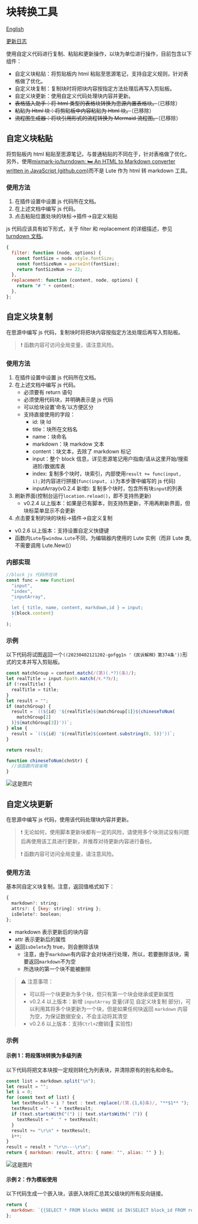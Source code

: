 # 块转换工具

[English](./README_en_US.md)

[更新日志](./CHANGELOG.md)

使用自定义代码进行复制、粘贴和更新操作，以块为单位进行操作，目前包含以下组件：

- 自定义块粘贴：将剪贴板内 html 粘贴至思源笔记，支持自定义规则，针对表格做了优化。
- 自定义块复制：复制块时将把块内容按指定方法处理后再写入剪贴板。
- 自定义块更新：使用自定义代码处理块内容并更新。
- ~~表格插入助手：将 html 类型的表格块转换为思源内置表格块。~~（已移除）
- ~~粘贴为 Html 块：将剪贴板中内容粘贴为 Html 块。~~（已移除）
- ~~流程图生成器：将块引用形式的流程转换为 Mermaid 流程图。~~（已移除）

## 自定义块粘贴

将剪贴板内 html 粘贴至思源笔记，与普通粘贴的不同在于，针对表格做了优化，另外，使用[mixmark-io/turndown: 🛏 An HTML to Markdown converter written in JavaScript (github.com)](https://github.com/mixmark-io/turndown)而不是 Lute 作为 html 转 markdown 工具。

### 使用方法

1. 在插件设置中设置 js 代码所在文档。
2. 在上述文档中编写 js 代码。
3. 点击粘贴位置处块的块标->插件->自定义粘贴

js 代码应该具有如下形式，关于 filter 和 replacement 的详细描述，参见[turndown 文档](https://github.com/mixmark-io/turndown)。

```js
{
  filter: function (node, options) {
    const fontSize = node.style.fontSize;
    const fontSizeNum = parseInt(fontSize);
    return fontSizeNum >= 22;
  },
  replacement: function (content, node, options) {
    return "# " + content;
  },
};
```

## 自定义块复制

在思源中编写 js 代码，复制块时将把块内容按指定方法处理后再写入剪贴板。

> ❗ 函数内容可访问全局变量，请注意风险。

### 使用方法

1. 在插件设置中设置 js 代码所在文档。
2. 在上述文档中编写 js 代码。
   - 必须要有 return 语句
   - 必须使用代码块，并明确表示是 js 代码
   - 可以给块设置‘命名’以方便区分
   - 支持直接使用的字段：
     - id: 块 Id
     - title：块所在文档名
     - name：块命名
     - markdown：块 markdow 文本
     - content：块文本，去除了 markdown 标记
     - input：整个 block 信息，详见思源笔记用户指南/请从这里开始/搜索进阶/数据库表
     - index: 复制多个块时，块索引，内部使用`result += func(input, i);`对内容进行拼接(`func(input, i)`为本步骤中编写的 js 代码)
     - inputArray(v0.2.4 新增): 复制多个块时，包含所有块`input`的列表
3. 刷新界面(控制台运行`location.reload()`，即不支持热更新)
   - v0.2.4 以上版本：如果是已有脚本，则支持热更新，不用再刷新界面，但块标菜单显示不会更新
4. 点击要复制的块的块标->插件->自定义复制

- v0.2.6 以上版本：支持设置自定义快捷键
- 函数内`Lute`与`window.Lute`不同，为编辑器内使用的 Lute 实例（而非 Lute 类,不需要调用 Lute.New()）

### 内部实现

```js
//block js 代码所在块
const func = new Function(
  "input",
  "index",
  "inputArray",
  ` 
  let { title, name, content, markdown,id } = input;
  ${block.content}
  `
);
```

### 示例

以下代码将试图返回一个`((20230402121202-gofgg1n '《民诉解释》第374条'))`形式的文本并写入剪贴板。

```js
const matchGroup = content.match(/(第)(.*?)(条)/);
let realTitle = input.hpath.match(/《.*?》/);
if (!realTitle) {
  realTitle = title;
}
let result = "";
if (matchGroup) {
  result = `((${id} '${realTitle}${matchGroup[1]}${chineseToNum(
    matchGroup[2]
  )}${matchGroup[3]}'))`;
} else {
  result = `((${id} '${realTitle}${content.substring(0, 5)}'))`;
}

return result;

function chineseToNum(chnStr) {
  //该函数内容省略
}
```

![这是图片](./asset/法条复制.gif)

## 自定义块更新

在思源中编写 js 代码，使用该代码处理块内容并更新。

> ❗ 无论如何，使用脚本更新块都有一定的风险，请使用多个块测试没有问题后再使用该工具进行更新，并推荐对待更新内容进行备份。
>
> ❗ 函数内容可访问全局变量，请注意风险。

### 使用方法

基本同自定义块复制，注意，返回值格式如下：

```js
{
  markdown?: string;
  attrs?: { [key: string]: string };
  isDelete?: boolean;
};
```

- markdown 表示更新后的块内容
- attr 表示更新后的属性
- 返回`isDelete`为 true，则会删除该块
  - 注意，由于`markdown`有内容才会对块进行处理，所以，若要删除该块，需要返回`markdown`不为空
  - 所选块的第一个块不能被删除

> ⚠️ 注意事项：
>
> - 可以将一个块更新为多个块，但只有第一个块会继承或更新属性
> - v0.2.4 以上版本：新增 `inputArray` 变量(详见 自定义块复制 部分)，可以利用其将多个块更新为一个块，但是如果任何块返回 `markdown` 内容为空，为保证数据安全，不会主动将其清空
> - v0.2.6 以上版本：支持`Ctrl+Z`撤销(🚀 实验性)

### 示例

#### 示例 1：将段落块转换为多级列表

以下代码将把文本块按一定规则转化为列表块，并清除原有的别名和命名。

```js
const list = markdown.split("\n");
let result = "";
let i = 0;
for (const text of list) {
  let textResult = i ? text : text.replace(/(第.{1,6}条)/, "**$1** ");
  textResult = "- " + textResult;
  if (text.startsWith("(") || text.startsWith("（")) {
    textResult = "  " + textResult;
  }
  result += "\r\n" + textResult;
  i++;
}
result = result + "\r\n---\r\n";
return { markdown: result, attrs: { name: "", alias: "" } };
```

![这是图片](./asset/法条更新.gif)

#### 示例 2：作为模板使用

以下代码生成一个嵌入块，该嵌入块将汇总其父级块的所有反向链接。

```js
return {
  markdown: `{{SELECT * FROM blocks WHERE id IN(SELECT block_id FROM refs WHERE def_block_id='${input.parent_id}')}}`,
};
```

